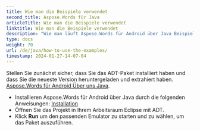```yaml
---
title: Wie man die Beispiele verwendet
second_title: Aspose.Words für Java
articleTitle: Wie man die Beispiele verwendet
linktitle: Wie man die Beispiele verwendet
description: "Wie man läuft Aspose.Words für Android über Java Beispiele."
type: docs
weight: 70
url: /de/java/how-to-use-the-examples/
timestamp: 2024-01-27-14-07-04
---
```


Stellen Sie zunächst sicher, dass Sie das ADT-Paket installiert haben und dass Sie die neueste Version heruntergeladen und extrahiert haben. [Aspose.Words für Android Über uns Java](https://releases.aspose.com/words/androidjava/).

- Installieren Aspose.Words für Android über Java durch die folgenden Anweisungen: [Installation](/words/de/java/installation/)
- Öffnen Sie das Projekt in Ihrem Arbeitsraum Eclipse mit ADT.
- Klick **Run** um den passenden Emulator zu starten und zu wählen, um das Paket auszuführen.
